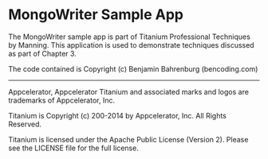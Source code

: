 <h1>MongoWriter Sample App</h1>

The MongoWriter sample app is part of Titanium Professional Techniques by Manning.  This application is used to demonstrate techniques discussed as part of Chapter 3.

The code contained is Copyright (c) Benjamin Bahrenburg (bencoding.com)

----------------------------------

Appcelerator, Appcelerator Titanium and associated marks and logos are 
trademarks of Appcelerator, Inc. 

Titanium is Copyright (c) 200-2014 by Appcelerator, Inc. All Rights Reserved.

Titanium is licensed under the Apache Public License (Version 2). Please
see the LICENSE file for the full license.


